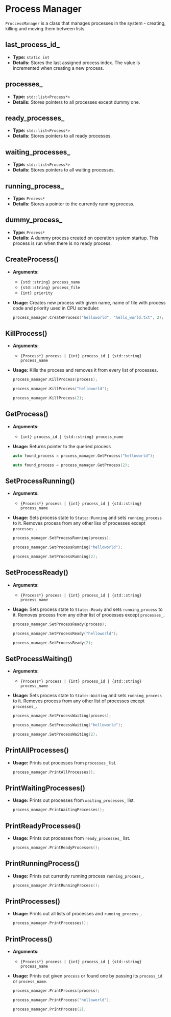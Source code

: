 # Process Manager

`ProccessManager` is a class that manages processes in the system - creating, killing and moving them between lists.

## last_process_id_
- **Type:** `static int`
- **Details:** Stores the last assigned process index. The value is incremented when creating a new process.

## processes_
- **Type:** `std::list<Process*>`
- **Details:** Stores pointers to all processes except dummy one.

## ready_processes_
- **Type:** `std::list<Process*>`
- **Details:** Stores pointers to all ready processes.

## waiting_processes_
- **Type:** `std::list<Process*>`
- **Details:** Stores pointers to all waiting processes.

## running_process_
- **Type:** `Process*`
- **Details:** Stores a pointer to the currently running process.

## dummy_process_
- **Type:** `Process*`
- **Details:** A dummy process created on operation system startup. This process is run when there is no ready process.

## CreateProcess()

- **Arguments:**
  - `{std::string} process_name`
  - `{std::string} process_file`
  - `{int} priority`

- **Usage:**
  Creates new process with given name, name of file with process code and priority used in CPU scheduler.

  ``` cpp
  process_manager.CreateProcess("helloworld", "hello_world.txt", 2);
  ```
  
## KillProcess()

- **Arguments:**
  - `{Process*} process | {int} process_id | {std::string} process_name`

- **Usage:**
  Kills the process and removes it from every list of processes.

  ``` cpp
  process_manager.KillProcess(process);
  ```
  ``` cpp
  process_manager.KillProcess("helloworld");
  ```
  ``` cpp
  process_manager.KillProcess(2);
  ```  
  
## GetProcess()

- **Arguments:**
  - `{int} process_id | {std::string} process_name`

- **Usage:**
  Returns pointer to the queried process

  ``` cpp
  auto found_process = process_manager.GetProcess("helloworld");
  ```
  ``` cpp
  auto found_process = process_manager.GetProcess(2);
  ```
  
## SetProcessRunning()

- **Arguments:**
  - `{Process*} process | {int} process_id | {std::string} process_name`

- **Usage:**
  Sets process state to `State::Running` and sets `running_process` to it. Removes process from any other liss of processes except `processes_`.

  ``` cpp
  process_manager.SetProcessRunning(process);
  ```
  ``` cpp
  process_manager.SetProcessRunning("helloworld");
  ```
  ``` cpp
  process_manager.SetProcessRunning(2);
  ```
  
## SetProcessReady()

- **Arguments:**
  - `{Process*} process | {int} process_id | {std::string} process_name`

- **Usage:**
  Sets process state to `State::Ready` and sets `running_process` to it. Removes process from any other list of processes except `processes_`.

  ``` cpp
  process_manager.SetProcessReady(process);
  ```
  ``` cpp
  process_manager.SetProcessReady("helloworld");
  ```
  ``` cpp
  process_manager.SetProcessReady(2);
  ```

## SetProcessWaiting()

- **Arguments:**
  - `{Process*} process | {int} process_id | {std::string} process_name`

- **Usage:**
  Sets process state to `State::Waiting` and sets `running_process` to it. Removes process from any other list of processes except `processes_`.
  
  ``` cpp
  process_manager.SetProcessWaiting(process);
  ```
  ``` cpp
  process_manager.SetProcessWaiting("helloworld");
  ```
  ``` cpp
  process_manager.SetProcessWaiting(2);
  ```

## PrintAllProcesses()

- **Usage:**
  Prints out processes from `processes_` list.
  
  ``` cpp
  process_manager.PrintAllProcesses();
  ```

## PrintWaitingProcesses()

- **Usage:**
  Prints out processes from `waiting_processes_` list.
  
  ``` cpp
  process_manager.PrintWaitingProcesses();
  ```

## PrintReadyProcesses()

- **Usage:**
  Prints out processes from `ready_processes_` list.
  
  ``` cpp
  process_manager.PrintReadyProcesses();
  ```

## PrintRunningProcess()

- **Usage:**
  Prints out currently running process `running_process_`.
  
  ``` cpp
  process_manager.PrintRunningProcess();
  ```
  
## PrintProcesses()

- **Usage:**
  Prints out all lists of processes and `running_process_`.
  
  ``` cpp
  process_manager.PrintProcesses();
  ```
  
## PrintProcess()

- **Arguments:**
  - `{Process*} process | {int} process_id | {std::string} process_name`

- **Usage:**
  Prints out given `process` or found one by passing its `process_id` or `process_name`.
  
  ``` cpp
  process_manager.PrintProcess(process);
  ```
  ``` cpp
  process_manager.PrintProcess("helloworld");
  ```
  ``` cpp
  process_manager.PrintProcess(2);
  ```